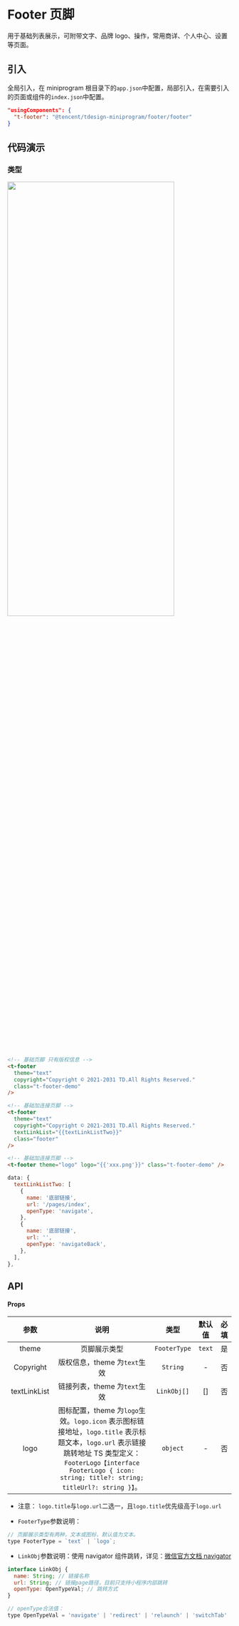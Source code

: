 # Footer 页脚

用于基础列表展示，可附带文字、品牌 logo、操作，常用商详、个人中心、设置等页面。

## 引入

全局引入，在 miniprogram 根目录下的`app.json`中配置，局部引入，在需要引入的页面或组件的`index.json`中配置。

```json
"usingComponents": {
  "t-footer": "@tencent/tdesign-miniprogram/footer/footer"
}
```

## 代码演示

### 类型

<img src="https://tdesign.gtimg.com/miniprogram/readme/footer.png" width="375px" height="50%">

```html
<!-- 基础页脚 只有版权信息 -->
<t-footer
  theme="text"
  copyright="Copyright © 2021-2031 TD.All Rights Reserved."
  class="t-footer-demo"
/>

<!-- 基础加连接页脚 -->
<t-footer
  theme="text"
  copyright="Copyright © 2021-2031 TD.All Rights Reserved."
  textLinkList="{{textLinkListTwo}}"
  class="footer"
/>

<!-- 基础加连接页脚 -->
<t-footer theme="logo" logo="{{'xxx.png'}}" class="t-footer-demo" />
```

```js
data: {
  textLinkListTwo: [
    {
      name: '底部链接',
      url: '/pages/index',
      openType: 'navigate',
    },
    {
      name: '底部链接',
      url: '',
      openType: 'navigateBack',
    },
  ],
},
```

## API

#### Props

|     参数     |                                                                                                            说明                                                                                                            |     类型     | 默认值 | 必填 |
| :----------: | :------------------------------------------------------------------------------------------------------------------------------------------------------------------------------------------------------------------------: | :----------: | :----: | :--: |
|    theme     |                                                                                                        页脚展示类型                                                                                                        | `FooterType` | `text` |  是  |
|  Copyright   |                                                                                                版权信息，theme 为`text`生效                                                                                                |   `String`   |   -    |  否  |
| textLinkList |                                                                                                链接列表，theme 为`text`生效                                                                                                | `LinkObj[]`  |   []   |  否  |
|     logo     | 图标配置，theme 为`logo`生效。`logo.icon` 表示图标链接地址，`logo.title` 表示标题文本，`logo.url` 表示链接跳转地址 TS 类型定义：`FooterLogo【interface FooterLogo { icon: string; title?: string; titleUrl?: string }】`。 |   `object`   |   -    |  否  |

- 注意： `logo.title`与`logo.url`二选一，且`logo.title`优先级高于`logo.url`

- `FooterType`参数说明：

```javascript
// 页脚展示类型有两种，文本或图标，默认值为文本。
type FooterType = `text` | `logo`;
```

- `LinkObj`参数说明：使用 navigator 组件跳转，详见：[微信官方文档 navigator](https://developers.weixin.qq.com/miniprogram/dev/component/navigator.html)

```javascript
interface LinkObj {
  name: String; // 链接名称
  url: String; // 链接page路径，目前只支持小程序内部跳转
  openType: OpenTypeVal; // 跳转方式
}

// openType合法值：
type OpenTypeVal = 'navigate' | 'redirect' | 'relaunch' | 'switchTab' | 'navigateBack';
```

